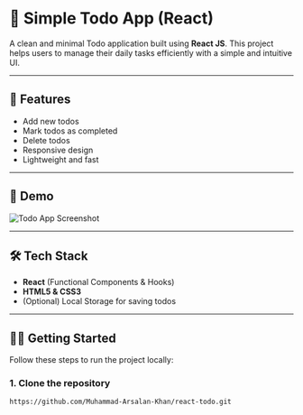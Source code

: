 # 📝 Simple Todo App (React)

A clean and minimal Todo application built using **React JS**. This project helps users to manage their daily tasks efficiently with a simple and intuitive UI.

---

## 🚀 Features

- Add new todos
- Mark todos as completed
- Delete todos
- Responsive design
- Lightweight and fast

---

## 📸 Demo

![Todo App Screenshot](<img width="466" height="520" alt="image" src="https://github.com/user-attachments/assets/a6211bf8-6c78-4a2b-9f52-5cb002bc8ad4" />
) <!-- Replace with your actual screenshot if available -->

---

## 🛠️ Tech Stack

- **React** (Functional Components & Hooks)
- **HTML5 & CSS3**
- (Optional) Local Storage for saving todos

---

## 🧑‍💻 Getting Started

Follow these steps to run the project locally:

### 1. Clone the repository

```bash
https://github.com/Muhammad-Arsalan-Khan/react-todo.git
